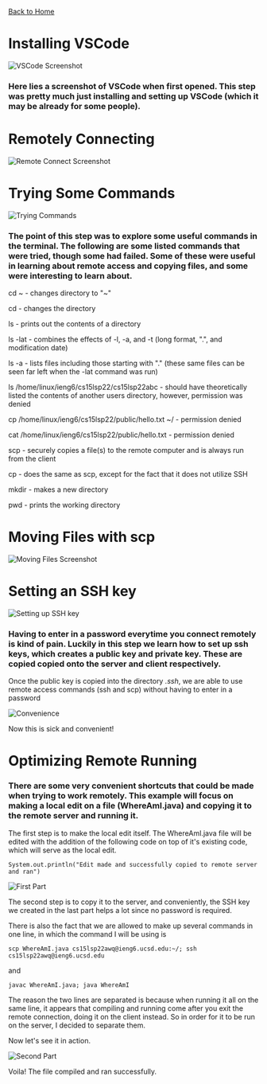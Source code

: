 [Back to Home](https://smhitle.github.io/cse15l-lab-reports/)

# Installing VSCode

![VSCode Screenshot](Images/image22.png)

### Here lies a screenshot of VSCode when first opened. This step was pretty much just installing and setting up VSCode (which it may be already for some people). 

# Remotely Connecting

![Remote Connect Screenshot](Images/image21.png)

### 

# Trying Some Commands

![Trying Commands](Images/part4.PNG)

### The point of this step was to explore some useful commands in the terminal. The following are some listed commands that were tried, though some had failed. Some of these were useful in learning about remote access and copying files, and some were interesting to learn about.

cd ~ - changes directory to "~"

cd - changes the directory

ls - prints out the contents of a directory

ls -lat - combines the effects of -l, -a, and -t (long format, ".", and modification date)

ls -a - lists files including those starting with "." (these same files can be seen far left when the -lat command was run)

ls /home/linux/ieng6/cs15lsp22/cs15lsp22abc - should have theoretically listed the contents of another users directory, however, permission was denied

cp /home/linux/ieng6/cs15lsp22/public/hello.txt ~/ - permission denied

cat /home/linux/ieng6/cs15lsp22/public/hello.txt - permission denied

scp - securely copies a file(s) to the remote computer and is always run from the client

cp - does the same as scp, except for the fact that it does not utilize SSH

mkdir - makes a new directory

pwd - prints the working directory

# Moving Files with scp

![Moving Files Screenshot](Images/image9.png)

### 

# Setting an SSH key

![Setting up SSH key](Images/part6.PNG)

### Having to enter in a password everytime you connect remotely is kind of pain. Luckily in this step we learn how to set up ssh keys, which creates a public key and private key. These are copied copied onto the server and client respectively.

Once the public key is copied into the directory *.ssh*, we are able to use remote access commands (ssh and scp) without having to enter in a password

![Convenience](Images/sshkey.PNG)

Now this is sick and convenient!

# Optimizing Remote Running

### There are some very convenient shortcuts that could be made when trying to work remotely. This example will focus on making a local edit on a file (WhereAmI.java) and copying it to the remote server and running it.

The first step is to make the local edit itself. The WhereAmI.java file will be edited with the addition of the following code on top of it's existing code, which will serve as the local edit.

`System.out.println("Edit made and successfully copied to remote server and ran")`

![First Part](Images/localedit.PNG)

The second step is to copy it to the server, and conveniently, the SSH key we created in the last part helps a lot since no password is required.

There is also the fact that we are allowed to make up several commands in one line, in which the command I will be using is

`scp WhereAmI.java cs15lsp22awq@ieng6.ucsd.edu:~/; ssh cs15lsp22awq@ieng6.ucsd.edu`

and

`javac WhereAmI.java; java WhereAmI`

The reason the two lines are separated is because when running it all on the same line, it appears that compiling and running come after you exit the remote connection, doing it on the client instead. So in order for it to be run on the server, I decided to separate them.

Now let's see it in action.

![Second Part](Images/copyandrun.PNG)

Voila! The file compiled and ran successfully. 



